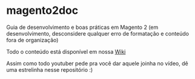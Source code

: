 # magento2doc
Guia de desenvolvimento e boas práticas em Magento 2 (em desenvolvimento, desconsidere qualquer erro de formatação e conteúdo fora de organização)

Todo o conteúdo está disponível em nossa [Wiki](https://github.com/thiagolima-bm/magento2doc/wiki)

Assim como todo youtuber pede pra você dar aquele joinha no vídeo, dê uma estrelinha nesse repositório :)
